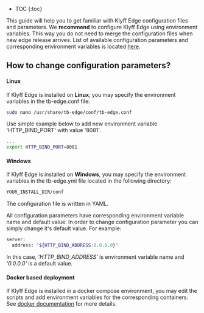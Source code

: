 * TOC
{:toc}

This guide will help you to get familiar with Klyff Edge configuration files and parameters. We **recommend** to
configure Klyff Edge using environment variables. This way you do not need to merge the configuration files when new
edge release arrives. List of available configuration parameters and corresponding environment variables is
located [here](#configuration-parameters).

## How to change configuration parameters?

#### Linux

If Klyff Edge is installed on **Linux**, you may specify the environment variables in the tb-edge.conf file:

```bash
sudo nano /usr/share/tb-edge/conf/tb-edge.conf
```

Use simple example below to add new environment variable 'HTTP_BIND_PORT' with value '8081'.

```bash
...
export HTTP_BIND_PORT=8081
```

#### Windows

If Klyff Edge is installed on **Windows**, you may specify the environment variables in
the tb-edge.yml file located in the following directory:

```bash
YOUR_INSTALL_DIR/conf
```

The configuration file is written in YAML.

All configuration parameters have corresponding environment variable name and default value. In order to change
configuration parameter you can simply change it's default value. For example:

```bash
server:
  address: "${HTTP_BIND_ADDRESS:0.0.0.0}"
```

In this case, *'HTTP_BIND_ADDRESS'* is environment variable name and *'0.0.0.0'* is a default value.

#### Docker based deployment

If Klyff Edge is installed in a docker compose environment, you may edit the scripts and add environment variables for
the corresponding containers.
See [docker documentation](https://docs.docker.com/compose/environment-variables/#/the-envfile-configuration-option) for
more details.

